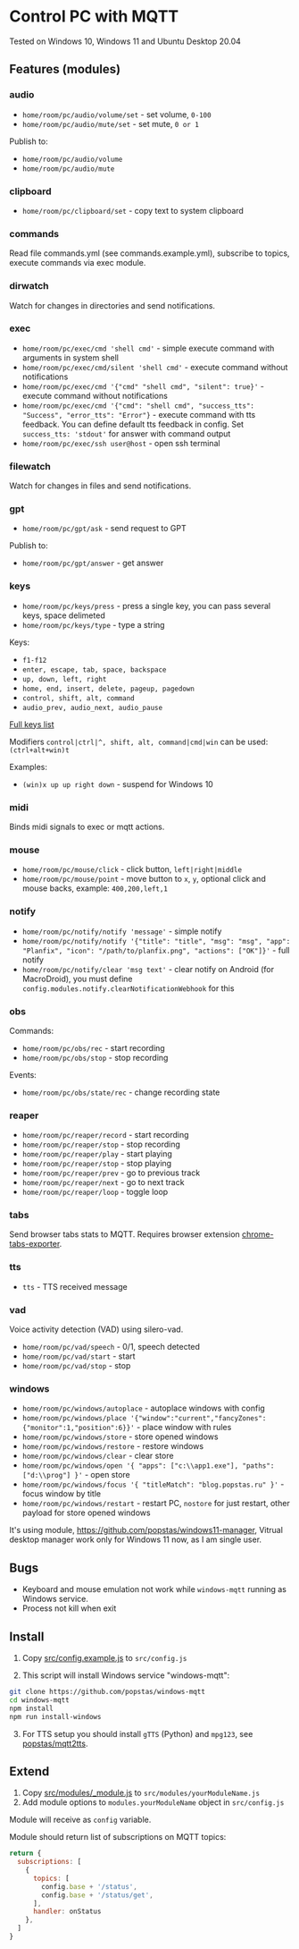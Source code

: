 # Control PC with MQTT

Tested on Windows 10, Windows 11 and Ubuntu Desktop 20.04

## Features (modules)
### audio
- `home/room/pc/audio/volume/set` - set volume, `0-100`
- `home/room/pc/audio/mute/set` - set mute, `0 or 1`

Publish to:

- `home/room/pc/audio/volume`
- `home/room/pc/audio/mute`

### clipboard
- `home/room/pc/clipboard/set` - copy text to system clipboard

### commands
Read file commands.yml (see commands.example.yml), subscribe to topics, execute commands via exec module.

### dirwatch
Watch for changes in directories and send notifications.

### exec
- `home/room/pc/exec/cmd 'shell cmd'` - simple execute command with arguments in system shell
- `home/room/pc/exec/cmd/silent 'shell cmd'` - execute command without notifications
- `home/room/pc/exec/cmd '{"cmd" "shell cmd", "silent": true}'` - execute command without notifications
- `home/room/pc/exec/cmd '{"cmd": "shell cmd", "success_tts": "Success", "error_tts": "Error"}` - execute command with tts feedback. You can define default tts feedback in config. Set `success_tts: 'stdout'` for answer with command output
- `home/room/pc/exec/ssh user@host` - open ssh terminal

### filewatch
Watch for changes in files and send notifications.

### gpt
- `home/room/pc/gpt/ask` - send request to GPT

Publish to:

- `home/room/pc/gpt/answer` - get answer

### keys
- `home/room/pc/keys/press` - press a single key, you can pass several keys, space delimeted
- `home/room/pc/keys/type` - type a string

Keys:

- `f1-f12`
- `enter, escape, tab, space, backspace`
- `up, down, left, right`
- `home, end, insert, delete, pageup, pagedown`
- `control, shift, alt, command`
- `audio_prev, audio_next, audio_pause`

[Full keys list](https://robotjs.io/docs/syntax#keys)

Modifiers `control|ctrl|^, shift, alt, command|cmd|win` can be used: `(ctrl+alt+win)t`

Examples:

- `(win)x up up right down` - suspend for Windows 10

### midi
Binds midi signals to exec or mqtt actions.

### mouse
- `home/room/pc/mouse/click` - click button, `left|right|middle`
- `home/room/pc/mouse/point` - move button to `x`, `y`, optional click and mouse backs, example: `400,200,left,1`

### notify
- `home/room/pc/notify/notify 'message'` - simple notify
- `home/room/pc/notify/notify '{"title": "title", "msg": "msg", "app": "Planfix", "icon": "/path/to/planfix.png", "actions": ["OK"]}'` - full notify
- `home/room/pc/notify/clear 'msg text'` - clear notify on Android (for MacroDroid), you must define `config.modules.notify.clearNotificationWebhook` for this

### obs
Commands:
- `home/room/pc/obs/rec` - start recording
- `home/room/pc/obs/stop` - stop recording

Events:
- `home/room/pc/obs/state/rec` - change recording state

### reaper
- `home/room/pc/reaper/record` - start recording
- `home/room/pc/reaper/stop` - stop recording
- `home/room/pc/reaper/play` - start playing
- `home/room/pc/reaper/stop` - stop playing
- `home/room/pc/reaper/prev` - go to previous track
- `home/room/pc/reaper/next` - go to next track
- `home/room/pc/reaper/loop` - toggle loop

### tabs
Send browser tabs stats to MQTT. Requires browser extension [chrome-tabs-exporter](https://github.com/popstas/chrome-tabs-exporter).

### tts
- `tts` - TTS received message

### vad
Voice activity detection (VAD) using silero-vad.
- `home/room/pc/vad/speech` - 0/1, speech detected
- `home/room/pc/vad/start` - start
- `home/room/pc/vad/stop` - stop

### windows
- `home/room/pc/windows/autoplace` - autoplace windows with config
- `home/room/pc/windows/place '{"window":"current","fancyZones":{"monitor":1,"position":6}}'` - place window with rules
- `home/room/pc/windows/store` - store opened windows
- `home/room/pc/windows/restore` - restore windows
- `home/room/pc/windows/clear` - clear store
- `home/room/pc/windows/open '{ "apps": ["c:\\app1.exe"], "paths": ["d:\\prog"] }'` - open store
- `home/room/pc/windows/focus '{ "titleMatch": "blog.popstas.ru" }'` - focus window by title
- `home/room/pc/windows/restart` - restart PC, `nostore` for just restart, other payload for store opened windows

It's using module, https://github.com/popstas/windows11-manager, Vitrual desktop manager work only for Windows 11 now, as I am single user.

## Bugs
- Keyboard and mouse emulation not work while `windows-mqtt` running as Windows service.
- Process not kill when exit

## Install
1. Copy [src/config.example.js](src/config.example.js) to `src/config.js`

2. This script will install Windows service "windows-mqtt":
``` sh
git clone https://github.com/popstas/windows-mqtt
cd windows-mqtt
npm install
npm run install-windows
```

3. For TTS setup you should install `gTTS` (Python) and `mpg123`, see [popstas/mqtt2tts](https://github.com/popstas/mqtt2tts#requirements).

## Extend
1. Copy [src/modules/_module.js](src/modules/_module.js) to `src/modules/yourModuleName.js`
2. Add module options to `modules.yourModuleName` object in `src/config.js`

Module will receive  as `config` variable.

Module should return list of subscriptions on MQTT topics:
``` js
return {
  subscriptions: [
    {
      topics: [
        config.base + '/status',
        config.base + '/status/get',
      ],
      handler: onStatus
    },
  ]
}
```
